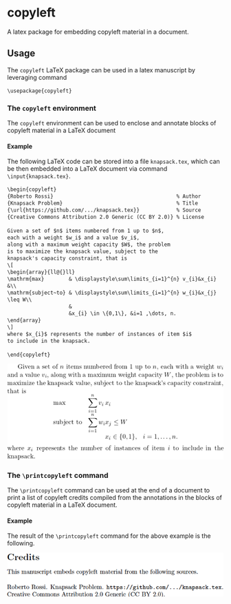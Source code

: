 # copyleft
A latex package for embedding copyleft material in a document.

## Usage
The `copyleft` LaTeX package can be used in a latex manuscript by leveraging command
```
\usepackage{copyleft}
```

### The `copyleft` environment

The `copyleft` environment can be used to enclose and annotate blocks of copyleft material in a LaTeX document

#### Example
The following LaTeX code can be stored into a file `knapsack.tex`, which can be then embedded into a LaTeX document via command `\input{knapsack.tex}`.
```
\begin{copyleft}
{Roberto Rossi}                                        % Author
{Knapsack Problem}                                     % Title
{\url{https://github.com/.../knapsack.tex}}            % Source
{Creative Commons Attribution 2.0 Generic (CC BY 2.0)} % License

Given a set of $n$ items numbered from 1 up to $n$, 
each with a weight $w_i$ and a value $v_i$, 
along with a maximum weight capacity $W$, the problem 
is to maximize the knapsack value, subject to the 
knapsack's capacity constraint, that is 
\[
\begin{array}{ll@{}ll}
\mathrm{max}        & \displaystyle\sum\limits_{i=1}^{n} v_{i}&x_{i} &\\
\mathrm{subject~to} & \displaystyle\sum\limits_{i=1}^{n} w_{i}&x_{j} \leq W\\
                    &                                        
                    &x_{i} \in \{0,1\}, &i=1 ,\dots, n.
\end{array}
\]
where $x_{i}$ represents the number of instances of item $i$ 
to include in the knapsack.

\end{copyleft}
```

[comment]: # (https://quicklatex.com/)
![The compiled example](img/knapsack.png)

### The `\printcopyleft` command
The `\printcopyleft` command can be used at the end of a document to print a list of copyleft credits compiled from the annotations in the blocks of copyleft material in a LaTeX document.

#### Example
The result of the `\printcopyleft` command for the above example is the following.

![The compiled example](img/credits.png)
